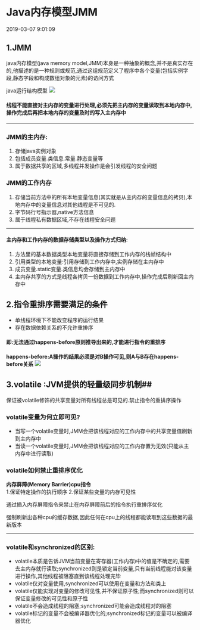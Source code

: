 # Java内存模型JMM #
2019-03-07 9:01:09 

## 1.JMM ##
java内存模型(java memory model,JMM)本身是一种抽象的概念,并不是真实存在的,他描述的是一种规则或规范,通过这组规范定义了程序中各个变量(包括实例字段,静态字段和构成数组对象的元素)的访问方式

java运行结构模型
![](https://i.imgur.com/NQgAEFT.png)
#### 线程不能直接对主内存的变量进行处理,必须先把主内存的变量读取到本地内存中,操作完成后再把本地内存的变量及时的写入主内存中 ####
-------
### JMM的主内存: ###
1. 存储java实例对象
2. 包括成员变量.类信息.常量.静态变量等
3. 属于数据共享的区域,多线程并发操作是会引发线程的安全问题

### JMM的工作内存 ###
1. 存储当前方法中的所有本地变量信息(其实就是从主内存的变量信息的拷贝),本地内存中的变量信息对其他线程是不可见的.
2. 字节码行号指示器,native方法信息
3. 属于线程私有数据区域,不存在线程安全问题

-----------
#### 主内存和工作内存的数据存储类型以及操作方式归纳: ####
1. 方法里的基本数据类型本地变量将直接存储到工作内存的栈帧结构中
2. 引用类型的本地变量:引用存储到工作内存中,实例存储在主内存中
3. 成员变量.static变量.类信息均会存储到主内存中
4. 主内存共享的方式是线程各拷贝一份数据到工作内存中,操作完成后刷新回主内存中

## 2.指令重排序需要满足的条件 ##
- 单线程环境下不能改变程序的运行结果
- 存在数据依赖关系的不允许重排序
#### 即:无法通过happens-before原则推导出来的,才能进行指令的重排序 ####
**happens-before:A操作的结果必须是对B操作可见,则A与B存在happens-before关系**
![](https://i.imgur.com/gTkb2Ny.png)
## 3.volatile :JVM提供的轻量级同步机制##
保证被volatile修饰的共享变量对所有线程总是可见的.禁止指令的重排序操作

### volatile变量为何立即可见? ###
- 当写一个volatile变量时,JMM会把该线程对应的工作内存中的共享变量值刷新到主内存中
- 当读一个volatile变量时,JMM会把该线程对应的工作内存置为无效(只能从主内存中进行读取)

### volatile如何禁止重排序优化 ###
**内存屏障(Memory Barrier)cpu指令**  
1.保证特定操作的执行顺序
2.保证某些变量的内存可见性

通过插入内存屏障指令来禁止在内存屏障前后的指令执行重排序优化  

强制刷新出各种cpu的缓存数据,因此任何在cpu上的线程都能读取到这些数据的最新版本

------
### volatile和synchronized的区别: ###
- volatile本质是告诉JVM当前变量在寄存器(工作内存)中的值是不确定的,需要去主内存就行读取;synchronized则是锁定当前变量,只有当前线程能对该变量进行操作,其他线程被阻塞直到该线程处理完毕
- volatile仅对变量使用,synchronized可以使用在变量和方法和类上
- volatile仅能实现对变量的修改可见性,并不保证原子性;而synchronized则可以保证变量修改的可见性和原子性
- volatile不会造成线程的阻塞;synchronized可能会造成线程对的阻塞
- volatile标记的变量不会被编译器优化的;synchronized标记的变量可以被编译器优化
